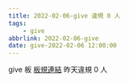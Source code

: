 ```yaml
---
title: 2022-02-06-give 違規 0 人
tags:
    - give
abbrlink: 2022-02-06-give
date: give-2022-02-06 12:00:00
---
```

give 板 [板規連結](https://www.ptt.cc/bbs/give/M.1612495900.A.C32.html)
昨天違規 0 人
